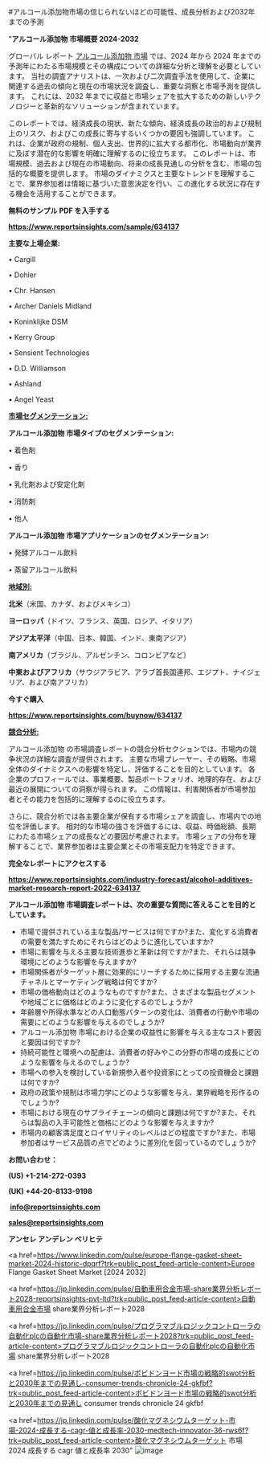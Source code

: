 #アルコール添加物市場の信じられないほどの可能性、成長分析および2032年までの予測

"<strong>アルコール添加物 市場概要 2024-2032</strong>

グローバル レポート <a href=https://www.reportsinsights.com/sample/634137>アルコール添加物 市場</a> では、2024 年から 2024 年までの予測年にわたる市場規模とその構成についての詳細な分析と理解を必要としています。 当社の調査アナリストは、一次および二次調査手法を使用して、企業に関連する過去の傾向と現在の市場状況を調査し、重要な洞察と市場予測を提供します。 これには、2032 年までに収益と市場シェアを拡大​​するための新しいテクノロジーと革新的なソリューションが含まれています。

このレポートでは、経済成長の現状、新たな傾向、経済成長の政治的および規制上のリスク、およびこの成長に寄与するいくつかの要因も強調しています。 これは、企業が政府の規制、個人支出、世界的に拡大する都市化、市場動向が業界に及ぼす潜在的な影響を明確に理解するのに役立ちます。 このレポートは、市場規模、過去および現在の市場動向、将来の成長見通しの分析を含む、市場の包括的な概要を提供します。 市場のダイナミクスと主要なトレンドを理解することで、業界参加者は情報に基づいた意思決定を行い、この進化する状況に存在する機会を活用することができます。

<strong><b>無料のサンプル PDF を入手する</b></strong>

<a href=https://www.reportsinsights.com/sample/634137><strong><u>https://www.reportsinsights.com/sample/634137</u></strong></a>

<strong>主要な上場企業:</strong>

• Cargill

• Dohler

• Chr. Hansen

• Archer Daniels Midland

• Koninklijke DSM

• Kerry Group

• Sensient Technologies

• D.D. Williamson

• Ashland

• Angel Yeast

<strong><u>市場セグメンテーション</u></strong><strong><u>:</u></strong>

<strong>アルコール添加物 市場タイプのセグメンテーション:</strong>

• 着色剤

• 香り

• 乳化剤および安定化剤

• 消防剤

• 他人

<strong>アルコール添加物 市場アプリケーションのセグメンテーション:</strong>

• 発酵アルコール飲料

• 蒸留アルコール飲料

<strong><u>地域別</u></strong><strong><u>:</u></strong>

<strong>北米</strong>（米国、カナダ、およびメキシコ）

<strong>ヨーロッパ</strong>（ドイツ、フランス、英国、ロシア、イタリア）

<strong>アジア太平洋</strong>（中国、日本、韓国、インド、東南アジア）

<strong>南アメリカ</strong>（ブラジル、アルゼンチン、コロンビアなど）

<strong>中東およびアフリカ</strong>（サウジアラビア、アラブ首長国連邦、エジプト、ナイジェリア、および南アフリカ）

<strong>今すぐ購入</strong>

<a href=https://www.reportsinsights.com/buynow/634137><strong><u>https://www.reportsinsights.com/buynow/634137</u></strong></a>

<strong><u>競合分析:</u></strong>

アルコール添加物 の市場調査レポートの競合分析セクションでは、市場内の競争状況の詳細な調査が提供されます。 主要な市場プレーヤー、その戦略、市場全体のダイナミクスへの影響を特定し、評価することを目的としています。 各企業のプロフィールでは、事業概要、製品ポートフォリオ、地理的存在、および最近の展開についての洞察が得られます。 この情報は、利害関係者が市場参加者とその能力を包括的に理解するのに役立ちます。

さらに、競合分析では各主要企業が保有する市場シェアを調査し、市場内での地位を評価します。 相対的な市場の強さを評価するには、収益、時価総額、長期にわたる市場シェアの成長などの要因が考慮されます。 市場シェアの分布を理解することで、業界参加者は主要企業とその市場支配力を特定できます。

<strong>完全なレポートにアクセスする</strong>

<a href=https://www.reportsinsights.com/industry-forecast/alcohol-additives-market-research-report-2022-634137><strong><u><b>https://www.reportsinsights.com/industry-forecast/alcohol-additives-market-research-report-2022-634137</b></u></strong></a>

<strong><b>アルコール添加物 市場調査レポートは、次の重要な質問に答えることを目的としています。</b></strong>
<ul>
  <li>市場で提供されている主な製品/サービスは何ですか?また、変化する消費者の需要を満たすためにそれらはどのように進化していますか?</li>
  <li>市場に影響を与える主要な技術進歩と革新は何ですか?また、それらは競争環境にどのような影響を与えますか?</li>
  <li>市場関係者がターゲット層に効果的にリーチするために採用する主要な流通チャネルとマーケティング戦略は何ですか?</li>
  <li>市場の価格動向はどのようなものですか?また、さまざまな製品セグメントや地域ごとに価格はどのように変化するのでしょうか?</li>
  <li>年齢層や所得水準などの人口動態パターンの変化は、消費者の行動や市場の需要にどのような影響を与えるのでしょうか?</li>
  <li>アルコール添加物 市場における企業の収益性に影響を与える主なコスト要因と要因は何ですか?</li>
  <li>持続可能性と環境への配慮は、消費者の好みやこの分野の市場の成長にどのような影響を与えるのでしょうか?</li>
  <li>市場への参入を検討している新規参入者や投資家にとっての投資機会と課題は何ですか?</li>
  <li>政府の政策や規制は市場力学にどのような影響を与え、業界戦略を形作るのでしょうか?</li>
  <li>市場における現在のサプライチェーンの傾向と課題は何ですか?また、それらは製品の入手可能性と価格にどのような影響を与えますか?</li>
  <li>市場内の顧客満足度とロイヤリティのレベルはどの程度ですか?また、市場参加者はサービス品質の点でどのように差別化を図っているのでしょうか?</li>
</ul>
<strong>お問い合わせ：</strong>

<strong>(US) +1-214-272-0393</strong>

<strong>(UK) +44-20-8133-9198</strong>

<strong> </strong><a href=info@reportsinsights.com><strong><u>info@reportsinsights.com</u></strong></a>

<a href=sales@reportsinsights.com><strong><u>sales@reportsinsights.com</u></strong></a>

<strong>アンセレ アンデレン ベリヒテ</strong>

<a href=https://www.linkedin.com/pulse/europe-flange-gasket-sheet-market-2024-historic-dpqrf?trk=public_post_feed-article-content>Europe Flange Gasket Sheet Market [2024 2032]</a>

<a href=https://jp.linkedin.com/pulse/自動車用合金市場-share業界分析レポート2028-reportsinsights-pvt-ltd?trk=public_post_feed-article-content>自動車用合金市場 share業界分析レポート2028</a>

<a href=https://jp.linkedin.com/pulse/プログラマブルロジックコントローラの自動化plcの自動化市場-share業界分析レポート2028?trk=public_post_feed-article-content>プログラマブルロジックコントローラの自動化plcの自動化市場 share業界分析レポート2028</a>

<a href=https://jp.linkedin.com/pulse/ポビドンヨード市場の戦略的swot分析と2030年までの見通し-consumer-trends-chronicle-24-gkfbf?trk=public_post_feed-article-content>ポビドンヨード市場の戦略的swot分析と2030年までの見通し consumer trends chronicle 24 gkfbf</a>

<a href=https://jp.linkedin.com/pulse/酸化マグネシウムターゲット-市場-2024-成長する-cagr-値と成長率-2030-medtech-innovator-36-rws6f?trk=public_post_feed-article-content>酸化マグネシウムターゲット 市場 2024 成長する cagr 値と成長率 2030</a>"
![image](https://github.com/aanak123/RIMarketer1/assets/158471119/f65cc739-99d5-44a3-8978-80a67a7d6474)
